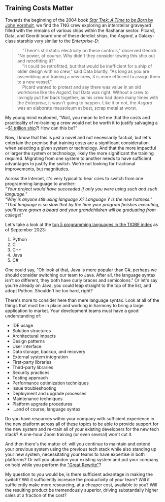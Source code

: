 ## Training Costs Matter

Towards the beginning of the 2004 book [*Star Trek: A Time to be Born* by John Vornholt](https://www.amazon.com/Star-Trek-Next-Generation-Time/dp/0743467655), we find the TNG crew exploring an interstellar graveyard filled with the remains of various ships within the Rashanar sector. Picard, Data, and Geordi board one of these derelict ships, the *Asgard*, a Galaxy-class starship very similar to the *Enterprise-D*:

> &nbsp;&nbsp;&nbsp;&nbsp;"There's still static electricity on these controls," observed Geordi. "No power, of course. Why didn't they consider towing this ship out and retrofitting it?"  
> &nbsp;&nbsp;&nbsp;&nbsp;"It could be retrofitted, but that would be inefficient for a ship of older design with no crew," said Data bluntly. "As long as you are assembling and training a new crew, it is more efficient to assign them to a new vessel."  
> &nbsp;&nbsp;&nbsp;&nbsp;Picard wanted to protest and say there was value in an old workhorse like the *Asgard*, but Data was right. Without a crew to lovingly put her back together, as his crew had done many times with the *Enterprise*, it wasn't going to happen. Like it or not, the *Asgard* was an elaborate mausoleum at best, scrap metal at worst.

My young mind exploded, "Wait, you mean to tell me that the costs and practicality of re-training a crew would not be worth it to justify salvaging a ~[$1 trillion ship](https://www.buildtheenterprise.org/cost-mass/)?! How can this be?"

Now, I know that this is *just* a novel and not necessarily factual, but let's entertain the premise that training costs are a significant consideration when selecting a given system or technology. And that the more impactful or larger the system or technology, likely the more significant the training required. Migrating from one system to another needs to have sufficient advantages to justify the switch. We're not looking for fractional improvements, but magnitudes.

Across the Internet, it's very typical to hear cries to switch from one programming language to another:  
*"Your project would have succeeded if only you were using such and such language."*  
*"Why is anyone still using language X? Language Y is the new hotness."*  
*"That language is so slow that by the time your program finishes executing, you'll have grown a beard and your grandchildren will be graduating from college!"*

Let's take a look at the [top 5 programming languages in the TIOBE index](https://web.archive.org/web/20230927111754/https://www.tiobe.com/tiobe-index/) as of September 2023:

1. Python
2. C
3. C++
4. Java
5. C#

One could say, "Oh look at that, Java is more popular than C#, perhaps we should consider switching our team to Java. After all, the language syntax isn't so different, they both have curly braces and semicolons." Or let's say you're already on Java, you could leap straight to the top of the list, and adopt Python. Shouldn't be too hard, right? 

There's more to consider here than mere language syntax. Look at all of the things that must be in place and working in harmony to bring a large application to market. Your development teams must have a good understanding of:

- IDE usage
- Solution structures
- Architectural impacts
- Design patterns
- User interface
- Data storage, backup, and recovery
- External system integration
- First-party libraries
- Third-party libraries
- Security practices
- Testing approach
- Performance optimization techniques
- Issue troubleshooting
- Deployment and upgrade processes
- Maintenance techniques
- Platform upgrade procedures
- ...and of course, language syntax

Do you have resources within your company with sufficient experience in the new platform across all of these topics to be able to provide support for the new system and re-train all of your existing developers for the new tech stack? A one-hour Zoom training (or even several) won't cut it.

And then there's the matter of: will you continue to maintain and extend your previous system using the previous tech stack while also standing up your new system, necessitating your teams to have expertise in both platforms? Or will you abandon your existing system and put your company on hold while you perform the ["Great Rewrite"](https://www.joelonsoftware.com/2000/04/06/things-you-should-never-do-part-i/)?

My question to you would be, is there sufficient advantage in making the switch? Will it sufficiently increase the productivity of your team? Will it sufficiently make more resourcing, at a cheaper cost, available to you? Will the resulting product be tremendously superior, driving substantially higher sales at a fraction of the cost?
